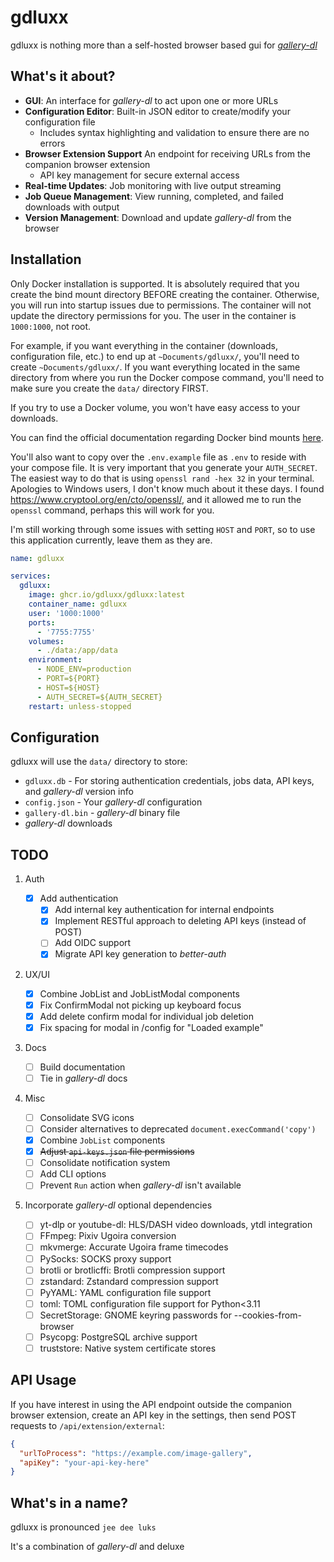 # gdluxx

gdluxx is nothing more than a self-hosted browser based gui for
[_gallery-dl_](https://github.com/mikf/gallery-dl)

## What's it about?

- **GUI**: An interface for _gallery-dl_ to act upon one or more URLs
- **Configuration Editor**: Built-in JSON editor to create/modify your
  configuration file
  - Includes syntax highlighting and validation to ensure there are no errors
- **Browser Extension Support** An endpoint for receiving URLs from the
  companion browser extension
  - API key management for secure external access
- **Real-time Updates**: Job monitoring with live output streaming
- **Job Queue Management**: View running, completed, and failed downloads with
  output
- **Version Management**: Download and update _gallery-dl_ from the browser

## Installation

Only Docker installation is supported. It is absolutely required that you create
the bind mount directory BEFORE creating the container. Otherwise, you will run
into startup issues due to permissions. The container will not update the
directory permissions for you. The user in the container is `1000:1000`, not
root.

For example, if you want everything in the container (downloads, configuration
file, etc.) to end up at `~Documents/gdluxx/`, you'll need to create
`~Documents/gdluxx/`. If you want everything located in the same directory
from where you run the Docker compose command, you'll need to make sure you
create the `data/` directory FIRST.

If you try to use a Docker volume, you won't have easy access to your downloads.

You can find the official documentation regarding Docker bind mounts
[here](https://docs.docker.com/get-started/workshop/06_bind_mounts/).

You'll also want to copy over the `.env.example` file as `.env` to reside with
your compose file. It is very important that you generate your `AUTH_SECRET`.
The easiest way to do that is using `openssl rand -hex 32` in your terminal.
Apologies to Windows users, I don't know much about it these days. I found
https://www.cryptool.org/en/cto/openssl/, and it allowed me to run the `openssl`
command, perhaps this will work for you.

I'm still working through some issues with setting `HOST` and `PORT`, so to use
this application currently, leave them as they are.

```yaml
name: gdluxx

services:
  gdluxx:
    image: ghcr.io/gdluxx/gdluxx:latest
    container_name: gdluxx
    user: '1000:1000'
    ports:
      - '7755:7755'
    volumes:
      - ./data:/app/data
    environment:
      - NODE_ENV=production
      - PORT=${PORT}
      - HOST=${HOST}
      - AUTH_SECRET=${AUTH_SECRET}
    restart: unless-stopped
```

## Configuration

gdluxx will use the `data/` directory to store:

- `gdluxx.db` - For storing authentication credentials, jobs data, API keys, and
  _gallery-dl_ version info
- `config.json` - Your _gallery-dl_ configuration
- `gallery-dl.bin` - _gallery-dl_ binary file
- _gallery-dl_ downloads

## TODO

1. Auth

   - [x] Add authentication
     - [x] Add internal key authentication for internal endpoints
     - [x] Implement RESTful approach to deleting API keys (instead of POST)
     - [ ] Add OIDC support
     - [x] Migrate API key generation to _better-auth_

2. UX/UI

   - [x] Combine JobList and JobListModal components
   - [x] Fix ConfirmModal not picking up keyboard focus
   - [x] Add delete confirm modal for individual job deletion
   - [x] Fix spacing for <Info> modal in /config for "Loaded example"

3. Docs

   - [ ] Build documentation
   - [ ] Tie in _gallery-dl_ docs

4. Misc

   - [ ] Consolidate SVG icons
   - [ ] Consider alternatives to deprecated `document.execCommand('copy')`
   - [x] Combine `JobList` components
   - [x] ~~Adjust `api-keys.json` file permissions~~
   - [ ] Consolidate notification system
   - [ ] Add CLI options
   - [ ] Prevent `Run` action when _gallery-dl_ isn't available

5. Incorporate _gallery-dl_ optional dependencies

   - [ ] yt-dlp or youtube-dl: HLS/DASH video downloads, ytdl integration
   - [ ] FFmpeg: Pixiv Ugoira conversion
   - [ ] mkvmerge: Accurate Ugoira frame timecodes
   - [ ] PySocks: SOCKS proxy support
   - [ ] brotli or brotlicffi: Brotli compression support
   - [ ] zstandard: Zstandard compression support
   - [ ] PyYAML: YAML configuration file support
   - [ ] toml: TOML configuration file support for Python<3.11
   - [ ] SecretStorage: GNOME keyring passwords for --cookies-from-browser
   - [ ] Psycopg: PostgreSQL archive support
   - [ ] truststore: Native system certificate stores

## API Usage

If you have interest in using the API endpoint outside the companion browser
extension, create an API key in the settings, then send POST requests to
`/api/extension/external`:

```json
{
  "urlToProcess": "https://example.com/image-gallery",
  "apiKey": "your-api-key-here"
}
```

## What's in a name?

gdluxx is pronounced `jee dee luks`

It's a combination of _gallery-dl_ and deluxe
